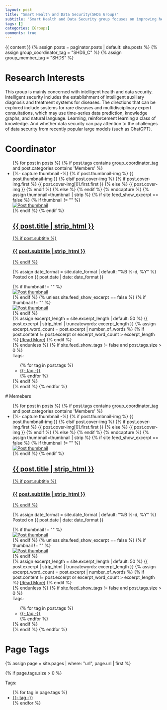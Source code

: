 ```yaml
---
layout: post
title: "Smart Health and Data Security(SHDS Group)"
subtitle: "Smart Health and Data Security group focuses on improving health through intelligent systems and protecting data through security measures." 
tags: []
categories: [Groups]
comments: true
---
```

{{ content }} {% assign posts = paginator.posts | default: site.posts %}
{% assign group_coordinator_tag = "SHDS_C" %}
{% assign group_member_tag = "SHDS" %}

# Research Interests
This group is mainly concerned with intelligent health and data security. Intelligent security includes the establishment of intelligent auxiliary diagnosis and treatment systems for diseases. The directions that can be explored include systems for rare diseases and multidisciplinary expert consultations, which may use time-series data prediction, knowledge graphs, and natural language. Learning, reinforcement learning a class of knowledge. And whether data security can pay attention to the challenges of data security from recently popular large models (such as ChatGPT).

# Coordinator
<ul class="posts-list list-unstyled" role="list">
  {% for post in posts %}
  <!-- only show post category is mumbers -->
  <!-- only show posts tags is exactly group_coordinator_tag -->
    {% if post.tags contains group_coordinator_tag and post.categories contains 'Members' %}
  <li class="post-preview">
    <article>
      {%- capture thumbnail -%} {% if post.thumbnail-img %} {{
      post.thumbnail-img }} {% elsif post.cover-img %} {% if
      post.cover-img.first %} {{ post.cover-img[0].first.first }} {% else %} {{
      post.cover-img }} {% endif %} {% else %} {% endif %} {% endcapture %} {%
      assign thumbnail=thumbnail | strip %} {% if site.feed_show_excerpt ==
      false %} {% if thumbnail != "" %}
      <div class="post-image post-image-normal">
        <a href="{{ post.url | absolute_url }}" aria-label="Thumbnail">
          <img src="{{ thumbnail | absolute_url }}" alt="Post thumbnail" />
        </a>
      </div>
      {% endif %} {% endif %}
      <a href="{{ post.url | absolute_url }}">
        <h2 class="post-title">{{ post.title | strip_html }}</h2>
        {% if post.subtitle %}
        <h3 class="post-subtitle">{{ post.subtitle | strip_html }}</h3>
        {% endif %}
      </a>
      <p class="post-meta">
        {% assign date_format = site.date_format | default: "%B %-d, %Y" %}
        Posted on {{ post.date | date: date_format }}
      </p>
      {% if thumbnail != "" %}
      <div class="post-image post-image-small">
        <a href="{{ post.url | absolute_url }}" aria-label="Thumbnail">
          <img src="{{ thumbnail | absolute_url }}" alt="Post thumbnail" />
        </a>
      </div>
      {% endif %} {% unless site.feed_show_excerpt == false %} {% if thumbnail
      != "" %}
      <div class="post-image post-image-short">
        <a href="{{ post.url | absolute_url }}" aria-label="Thumbnail">
          <img src="{{ thumbnail | absolute_url }}" alt="Post thumbnail" />
        </a>
      </div>
      {% endif %}
      <div class="post-entry">
        {% assign excerpt_length = site.excerpt_length | default: 50 %} {{
        post.excerpt | strip_html | truncatewords: excerpt_length }} {% assign
        excerpt_word_count = post.excerpt | number_of_words %} {% if
        post.content != post.excerpt or excerpt_word_count > excerpt_length %}
        <a href="{{ post.url | absolute_url }}" class="post-read-more"
          >[Read&nbsp;More]</a
        >
        {% endif %}
      </div>
      {% endunless %} {% if site.feed_show_tags != false and post.tags.size > 0
      %}
      <div class="blog-tags">
        <span>Tags:</span>
        <!-- role="list" needed so that `list-style: none` in Safari doesn't remove the list semantics -->
        <ul class="d-inline list-inline" role="list">
          {% for tag in post.tags %}
          <li class="list-inline-item">
            <a href="{{ '/tags' | absolute_url }}#{{- tag -}}">{{- tag -}}</a>
          </li>
          {% endfor %}
        </ul>
      </div>
      {% endif %}
    </article>
  </li>
  {% endif %} {% endfor %}
</ul>
# Memebers
<ul class="posts-list list-unstyled" role="list">
  {% for post in posts %}
  <!-- only show posts tags is exactly group_member_tag -->
    {% if post.tags contains group_coordinator_tag and post.categories contains 'Members' %}
  <li class="post-preview">
    <article>
      {%- capture thumbnail -%} {% if post.thumbnail-img %} {{
      post.thumbnail-img }} {% elsif post.cover-img %} {% if
      post.cover-img.first %} {{ post.cover-img[0].first.first }} {% else %} {{
      post.cover-img }} {% endif %} {% else %} {% endif %} {% endcapture %} {%
      assign thumbnail=thumbnail | strip %} {% if site.feed_show_excerpt ==
      false %} {% if thumbnail != "" %}
      <div class="post-image post-image-normal">
        <a href="{{ post.url | absolute_url }}" aria-label="Thumbnail">
          <img src="{{ thumbnail | absolute_url }}" alt="Post thumbnail" />
        </a>
      </div>
      {% endif %} {% endif %}
      <a href="{{ post.url | absolute_url }}">
        <h2 class="post-title">{{ post.title | strip_html }}</h2>
        {% if post.subtitle %}
        <h3 class="post-subtitle">{{ post.subtitle | strip_html }}</h3>
        {% endif %}
      </a>
      <p class="post-meta">
        {% assign date_format = site.date_format | default: "%B %-d, %Y" %}
        Posted on {{ post.date | date: date_format }}
      </p>
      {% if thumbnail != "" %}
      <div class="post-image post-image-small">
        <a href="{{ post.url | absolute_url }}" aria-label="Thumbnail">
          <img src="{{ thumbnail | absolute_url }}" alt="Post thumbnail" />
        </a>
      </div>
      {% endif %} {% unless site.feed_show_excerpt == false %} {% if thumbnail
      != "" %}
      <div class="post-image post-image-short">
        <a href="{{ post.url | absolute_url }}" aria-label="Thumbnail">
          <img src="{{ thumbnail | absolute_url }}" alt="Post thumbnail" />
        </a>
      </div>
      {% endif %}
      <div class="post-entry">
        {% assign excerpt_length = site.excerpt_length | default: 50 %} {{
        post.excerpt | strip_html | truncatewords: excerpt_length }} {% assign
        excerpt_word_count = post.excerpt | number_of_words %} {% if
        post.content != post.excerpt or excerpt_word_count > excerpt_length %}
        <a href="{{ post.url | absolute_url }}" class="post-read-more"
          >[Read&nbsp;More]</a
        >
        {% endif %}
      </div>
      {% endunless %} {% if site.feed_show_tags != false and post.tags.size > 0
      %}
      <div class="blog-tags">
        <span>Tags:</span>
        <!-- role="list" needed so that `list-style: none` in Safari doesn't remove the list semantics -->
        <ul class="d-inline list-inline" role="list">
          {% for tag in post.tags %}
          <li class="list-inline-item">
            <a href="{{ '/tags' | absolute_url }}#{{- tag -}}">{{- tag -}}</a>
          </li>
          {% endfor %}
        </ul>
      </div>
      {% endif %}
    </article>
  </li>
  {% endif %} {% endfor %}
</ul>

# Page Tags
<!-- assign page -->
{% assign page = site.pages | where: "url", page.url | first %}
<!-- show page tags -->
{% if page.tags.size > 0 %}
<div class="blog-tags">
  <span>Tags:</span>
  <!-- role="list" needed so that `list-style: none` in Safari doesn't remove the list semantics -->
  <ul class="d-inline list-inline" role="list">
    {% for tag in page.tags %}
    <li class="list-inline-item">
      <a href="{{ '/tags' | absolute_url }}#{{- tag -}}">{{- tag -}}</a>
    </li>
    {% endfor %}
  </ul>
</div>